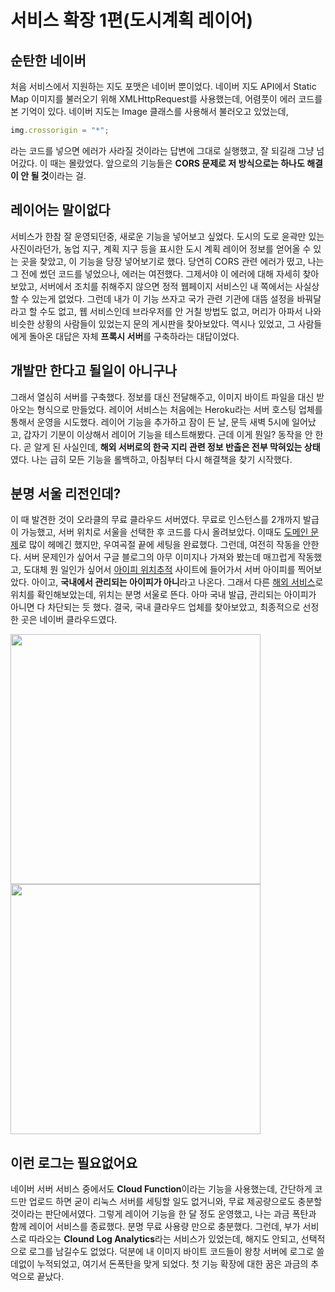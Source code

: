 # 서비스 확장 1편(도시계획 레이어)
## 순탄한 네이버
처음 서비스에서 지원하는 지도 포맷은 네이버 뿐이었다.
네이버 지도 API에서 Static Map 이미지를 불러오기 위해 XMLHttpRequest를 사용했는데, 어렴풋이 에러 코드를 본 기억이 있다.
네이버 지도는 Image 클래스를 사용해서 불러오고 있었는데, 
```javascript
img.crossorigin = "*";
```
라는 코드를 넣으면 에러가 사라질 것이라는 답변에 그대로 실행했고, 잘 되길래 그냥 넘어갔다. 이 때는 몰랐었다. 앞으로의 기능들은 <strong>CORS 문제로 저 방식으로는 하나도 해결이 안 될 것</strong>이라는 걸.

## 레이어는 말이없다
서비스가 한참 잘 운영되던중, 새로운 기능을 넣어보고 싶었다.
도시의 도로 윤곽만 있는 사진이라던가, 농업 지구, 계획 지구 등을 표시한 도시 계획 레이어 정보를 얻어올 수 있는 곳을 찾았고,
이 기능을 당장 넣어보기로 했다.
당연히 CORS 관련 에러가 떴고, 나는 그 전에 썼던 코드를 넣었으나, 에러는 여전했다.
그제서야 이 에러에 대해 자세히 찾아보았고, 서버에서 조치를 취해주지 않으면 정적 웹페이지 서비스인 내 쪽에서는 사실상 할 수 있는게 없었다.
그런데 내가 이 기능 쓰자고 국가 관련 기관에 대뜸 설정을 바꿔달라고 할 수도 없고, 웹 서비스인데 브라우저를 안 거칠 방법도 없고, 머리가 아파서
나와 비슷한 상황의 사람들이 있었는지 문의 게시판을 찾아보았다.
역시나 있었고, 그 사람들에게 돌아온 대답은 자체 <strong>프록시 서버</strong>를 구축하라는 대답이었다.

## 개발만 한다고 될일이 아니구나
그래서 열심히 서버를 구축했다. 정보를 대신 전달해주고, 이미지 바이트 파일을 대신 받아오는 형식으로 만들었다. 레이어 서비스는 처음에는 Heroku라는 서버 호스팅 업체를 통해서 운영을 시도했다.
레이어 기능을 추가하고 잠이 든 날, 문득 새벽 5시에 일어났고, 갑자기 기분이 이상해서 레이어 기능을 테스트해봤다. 근데 이게 뭔일? 동작을 안 한다. 곧 알게 된 사실인데, <strong>해외 서버로의 한국 지리 관련 정보 반출은 전부 막혀있는 상태</strong>였다. 나는 급히 모든 기능을 롤백하고, 아침부터 다시 해결책을 찾기 시작했다.

## 분명 서울 리전인데?
이 때 발견한 것이 오라클의 무료 클라우드 서버였다.
무료로 인스턴스를 2개까지 발급이 가능했고, 서버 위치로 서울을 선택한 후 코드를 다시 올려보았다. 이때도 <a href="#">도메인 문제</a>로 많이 헤메긴 했지만, 우여곡절 끝에 세팅을 완료했다.
그런데, 여전히 작동을 안한다. 서버 문제인가 싶어서 구글 블로그의 아무 이미지나 가져와 봤는데 매끄럽게 작동했고, 도대체 뭔 일인가 싶어서 <a href="https://mylocation.co.kr/">아이피 위치추적</a> 사이트에 들어가서 서버 아이피를 찍어보았다.
아이고, <strong>국내에서 관리되는 아이피가 아니</strong>라고 나온다. 그래서 다른 <a href="https://www.ip-tracker.org/">해외 서비스</a>로 위치를 확인해보았는데, 위치는 분명 서울로 뜬다. 아마 국내 발급, 관리되는 아이피가 아니면 다 차단되는 듯 했다. 결국, 국내 클라우드 업체를 찾아보았고, 최종적으로 선정한 곳은
네이버 클라우드였다.

<div>
<img src="https://user-images.githubusercontent.com/59993347/149279486-849e9dae-96fe-417f-bcd8-9d7347fb7612.jpg" width=400>
<img src="https://user-images.githubusercontent.com/59993347/149279488-e85265dc-57dd-4c64-988a-4d1c5d97487d.jpg" width=400>
</div>

## 이런 로그는 필요없어요
네이버 서버 서비스 중에서도 <strong>Cloud Function</strong>이라는 기능을 사용했는데, 간단하게 코드만 업로드 하면 굳이 리눅스 서버를 세팅할 일도 없거니와, 무료 제공량으로도 충분할 것이라는 판단에서였다. 그렇게 레이어 기능을 한 달 정도 운영했고, 나는 과금 폭탄과 함께 레이어 서비스를 종료했다.
분명 무료 사용량 만으로 충분했다. 그런데, 부가 서비스로 따라오는 <strong>Clound Log Analytics</strong>라는 서비스가 있었는데, 해지도 안되고, 선택적으로 로그를 남길수도 없었다. 덕분에 내 이미지 바이트 코드들이 왕창 서버에 로그로 쓸데없이 누적되었고, 여기서 돈폭탄을 맞게 되었다.
첫 기능 확장에 대한 꿈은 과금의 추억으로 끝났다. 